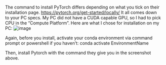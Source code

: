 The command to install PyTorch differs depending on what you tick on their installation page. https://pytorch.org/get-started/locally/
It all comes down to your PC specs. My PC did not have a CUDA capable GPU, so I had to pick CPU in the “Compute Platform”. Here are what I chose for installation on my PC:
![image](https://user-images.githubusercontent.com/60516143/130527337-714ad5a0-0956-4f49-97f0-fd658560a1e0.png)

Again, before you install, activate your conda environment via command prompt or powershell if you haven’t: 
  conda activate EnvironmentName
   
Then, install Pytorch with the command they give you in the screenshot above.
